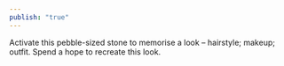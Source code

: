 ```yaml
---
publish: "true"
---
```


Activate this pebble-sized stone to memorise a look – hairstyle; makeup; outfit. Spend a hope to recreate this look.